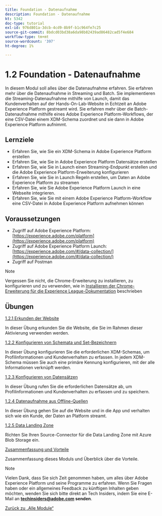 ```yaml
---
title: Foundation - Datenaufnahme
description: Foundation - Datenaufnahme
kt: 5342
doc-type: tutorial
exl-id: 976d801a-3dcb-4cd9-8b9f-b1c964fe7c25
source-git-commit: 8bdcd03bd38a6da98b82439ad86482cad5f4e684
workflow-type: tm+mt
source-wordcount: '397'
ht-degree: 1%

---
```


# 1.2 Foundation - Datenaufnahme

In diesem Modul soll alles über die Datenaufnahme erfahren. Sie erfahren mehr über die Datenaufnahme in Streaming und Batch. Sie implementieren die Streaming-Datenaufnahme mithilfe von Launch, damit das Kundenverhalten auf der Hands-On-Lab-Website in Echtzeit an Adobe Experience Platform gestreamt wird. Sie erfahren mehr über die Batch-Datenaufnahme mithilfe eines Adobe Experience Platform-Workflows, der eine CSV-Datei einem XDM-Schema zuordnet und sie dann in Adobe Experience Platform aufnimmt.

## Lernziele

- Erfahren Sie, wie Sie ein XDM-Schema in Adobe Experience Platform erstellen
- Erfahren Sie, wie Sie in Adobe Experience Platform Datensätze erstellen
- Erfahren Sie, wie Sie in Launch einen Streaming-Endpunkt erstellen und die Adobe Experience Platform-Erweiterung konfigurieren
- Erfahren Sie, wie Sie in Launch Regeln erstellen, um Daten an Adobe Experience Platform zu streamen
- Erfahren Sie, wie Sie Adobe Experience Platform Launch in eine Webseite integrieren.
- Erfahren Sie, wie Sie mit einem Adobe Experience Platform-Workflow eine CSV-Datei in Adobe Experience Platform aufnehmen können

## Voraussetzungen

- Zugriff auf Adobe Experience Platform: [https://experience.adobe.com/platform](https://experience.adobe.com/platform)
- Zugriff auf Adobe Experience Platform Launch: [https://experience.adobe.com/#/data-collection/](https://experience.adobe.com/#/data-collection/)
- Zugriff auf Postman

>[!NOTE]
>
>Vergessen Sie nicht, die Chrome-Erweiterung zu installieren, zu konfigurieren und zu verwenden, wie in [Installieren der Chrome-Erweiterung für die Experience League-Dokumentation](../../gettingstarted/gettingstarted/ex1.md) beschrieben

## Übungen

[1.2.1 Erkunden der Website](./ex1.md)

In dieser Übung erkunden Sie die Website, die Sie im Rahmen dieser Aktivierung verwenden werden.

[1.2.2 Konfigurieren von Schemata und Set-Bezeichnern](./ex2.md)

In dieser Übung konfigurieren Sie die erforderlichen XDM-Schemas, um Profilinformationen und Kundenverhalten zu erfassen. In jedem XDM-Schema müssen Sie auch eine primäre Kennung konfigurieren, mit der alle Informationen verknüpft werden.

[1.2.3 Konfigurieren von Datensätzen](./ex3.md)

In dieser Übung rufen Sie die erforderlichen Datensätze ab, um Profilinformationen und Kundenverhalten zu erfassen und zu speichern.

[1.2.4 Datenaufnahme aus Offline-Quellen](./ex4.md)

In dieser Übung gehen Sie auf die Website und in die App und verhalten sich wie ein Kunde, der Daten an Platform streamt.

[1.2.5 Data Landing Zone](./ex5.md)

Richten Sie Ihren Source-Connector für die Data Landing Zone mit Azure Blob Storage ein.

[Zusammenfassung und Vorteile](./summary.md)

Zusammenfassung dieses Moduls und Überblick über die Vorteile.

>[!NOTE]
>
>Vielen Dank, dass Sie sich Zeit genommen haben, um alles über Adobe Experience Platform und seine Programme zu erfahren. Wenn Sie Fragen haben oder ein allgemeines Feedback zu künftigen Inhalten geben möchten, wenden Sie sich bitte direkt an Tech Insiders, indem Sie eine E-Mail an **techinsiders@adobe.com senden**.

[Zurück zu „Alle Module“](../../../overview.md)

